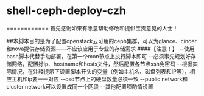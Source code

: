 # shell-ceph-deploy-czh
============
    首先感谢如果有愿意帮助修改和提供宝贵意见的人士！

##本脚本目的是为了配置openstack云可用的ceph集群，可以为glance、cinder和nova提供存储资源——不应该应用于专业的存储需求
####【注意！】
   --使用bash脚本代替手动部署，在第一个mon节点上执行脚本即可
   --必须事先规划好存储网络，配置好ip、hostname和hosts文件，然后配置各节点ssh免密码
   --根据实际情况，在注释提示下设置脚本开头的变量（例如主机名、磁盘列表和IP等），相应主机和ip要一一对应
   --osd节点上的硬盘数量必须一致
   --public network和cluster network可以设置成同一个网段
   --其他配置项酌情设置
